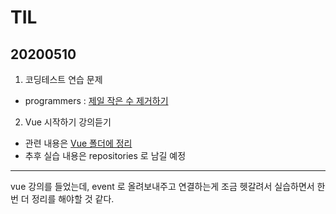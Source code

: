 # TIL
## 20200510
1. 코딩테스트 연습 문제
- programmers : [제일 작은 수 제거하기](https://github.com/jina95/TIL/blob/master/Algorithm/%EC%A0%9C%EC%9D%BC%20%EC%9E%91%EC%9D%80%20%EC%88%98%20%EC%A0%9C%EA%B1%B0%ED%95%98%EA%B8%B0%20.html)

2. Vue 시작하기 강의듣기 
- 관련 내용은 [Vue 폴더에 정리](https://github.com/jina95/TIL/blob/master/Vue/Vue%20%EC%8B%9C%EC%9E%91%ED%95%98%EA%B8%B0.md)
- 추후 실습 내용은 repositories 로 남길 예정
<hr/>

vue 강의를 들었는데, event 로 올려보내주고 연결하는게 조금 헷갈려서 실습하면서 한번 더 정리를 해야할 것 같다.
